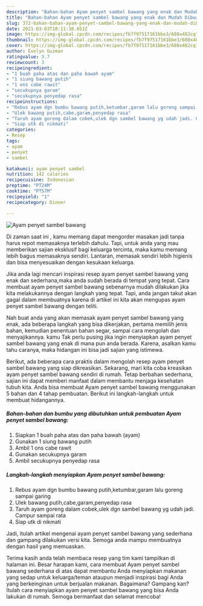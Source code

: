 ```yaml
---
description: "Bahan-bahan Ayam penyet sambel bawang yang enak dan Mudah Dibuat"
title: "Bahan-bahan Ayam penyet sambel bawang yang enak dan Mudah Dibuat"
slug: 372-bahan-bahan-ayam-penyet-sambel-bawang-yang-enak-dan-mudah-dibuat
date: 2021-03-03T10:11:38.651Z
image: https://img-global.cpcdn.com/recipes/fb7f97517161bbe3/680x482cq70/ayam-penyet-sambel-bawang-foto-resep-utama.jpg
thumbnail: https://img-global.cpcdn.com/recipes/fb7f97517161bbe3/680x482cq70/ayam-penyet-sambel-bawang-foto-resep-utama.jpg
cover: https://img-global.cpcdn.com/recipes/fb7f97517161bbe3/680x482cq70/ayam-penyet-sambel-bawang-foto-resep-utama.jpg
author: Evelyn Guzman
ratingvalue: 3.7
reviewcount: 3
recipeingredient:
- "1 buah paha atas dan paha bawah ayam"
- "1 siung bawang putih"
- "1 ons cabe rawit"
- "secukupnya garam"
- "secukupnya penyedap rasa"
recipeinstructions:
- "Rebus ayam dgn bumbu bawang putih,ketumbar,garam lalu goreng sampai garing"
- "Ulek bawang putih,cabe,garam,penyedap rasa"
- "Taruh ayam goreng dalam cobek,ulek dgn sambel bawang yg udah jadi. Campur sampai rata"
- "Siap utk di nikmati"
categories:
- Resep
tags:
- ayam
- penyet
- sambel

katakunci: ayam penyet sambel 
nutrition: 142 calories
recipecuisine: Indonesian
preptime: "PT24M"
cooktime: "PT57M"
recipeyield: "1"
recipecategory: Dinner

---
```



![Ayam penyet sambel bawang](https://img-global.cpcdn.com/recipes/fb7f97517161bbe3/680x482cq70/ayam-penyet-sambel-bawang-foto-resep-utama.jpg)

Di zaman  saat ini , kamu memang dapat mengorder masakan jadi tanpa harus repot memasaknya terlebih dahulu. Tapi, untuk anda yang mau memberikan sajian eksklusif bagi keluarga tercinta, maka kamu memang lebih bagus memasaknya sendiri. Lantaran, memasak sendiri lebih higienis dan bisa menyesuaikan dengan kesukaan keluarga.

Jika anda lagi mencari inspirasi resep ayam penyet sambel bawang yang enak dan sederhana,maka anda sudah berada di tempat yang tepat. Cara membuat ayam penyet sambel bawang  sebenarnya mudah dilakukan jika kita melakukannya dengan langkah yang tepat. Tapi, anda jangan takut akan gagal dalam membuatnya 
karena di artikel ini kita akan mengupas ayam penyet sambel bawang dengan teliti.  



Nah buat anda yang akan memasak ayam penyet sambel bawang yang enak, ada beberapa langkah yang bisa dikerjakan, pertama memilih jenis bahan, kemudian penentuan bahan segar, sampai cara mengolah dan menyajikannya. kamu Tak perlu pusing jika ingin menyiapkan ayam penyet sambel bawang yang enak di mana pun anda berada. Karena, asalkan kamu  tahu caranya, maka hidangan ini bisa jadi sajian yang istimewa.

Berikut, ada beberapa cara praktis  dalam mengolah resep ayam penyet sambel bawang yang siap dikreasikan. Sekarang, mari kita coba kreasikan ayam penyet sambel bawang sendiri di rumah. Tetap berbahan sederhana, sajian ini dapat memberi manfaat dalam membantu menjaga kesehatan tubuh kita. Anda bisa membuat Ayam penyet sambel bawang menggunakan 5 bahan dan 4 tahap pembuatan. Berikut ini langkah-langkah untuk membuat hidangannya.

<!--inarticleads1-->

##### Bahan-bahan dan bumbu yang dibutuhkan untuk pembuatan Ayam penyet sambel bawang:

1. Siapkan 1 buah paha atas dan paha bawah (ayam)
1. Gunakan 1 siung bawang putih
1. Ambil 1 ons cabe rawit
1. Gunakan secukupnya garam
1. Ambil secukupnya penyedap rasa




<!--inarticleads2-->

##### Langkah-langkah menyiapkan Ayam penyet sambel bawang:

1. Rebus ayam dgn bumbu bawang putih,ketumbar,garam lalu goreng sampai garing
1. Ulek bawang putih,cabe,garam,penyedap rasa
1. Taruh ayam goreng dalam cobek,ulek dgn sambel bawang yg udah jadi. Campur sampai rata
1. Siap utk di nikmati




Jadi, itulah artikel mengenai  ayam penyet sambel bawang  yang sederhana dan gampang dilakukan versi kita. Semoga anda mampu membuatnya dengan hasil yang memuaskan. 

Terima kasih anda telah membaca resep yang tim kami tampilkan di halaman ini. Besar harapan kami, cara membuat  Ayam penyet sambel bawang sederhana di atas dapat membantu Anda menyiapkan makanan yang sedap untuk keluarga/teman ataupun menjadi inspirasi bagi Anda yang berkeinginan untuk berjualan makanan. Bagaimana? Gampang kan? Itulah cara menyiapkan ayam penyet sambel bawang yang bisa Anda lakukan di rumah. Semoga bermanfaat dan selamat mencoba!

